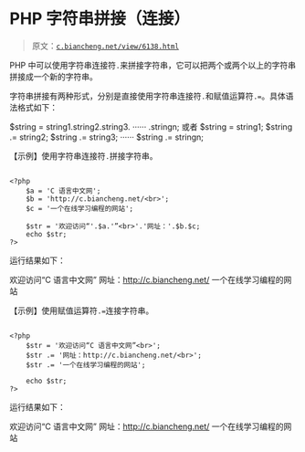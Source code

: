# PHP 字符串拼接（连接）

> 原文：[`c.biancheng.net/view/6138.html`](http://c.biancheng.net/view/6138.html)

PHP 中可以使用字符串连接符`.`来拼接字符串，它可以把两个或两个以上的字符串拼接成一个新的字符串。

字符串拼接有两种形式，分别是直接使用字符串连接符`.`和赋值运算符`.=`。具体语法格式如下：

$string = string1.string2.string3\. ······ .stringn;
或者
$string = string1;
$string .= string2;
$string .= string3;
······
$string .= stringn;

【示例】使用字符串连接符`.`拼接字符串。

```

<?php
    $a = 'C 语言中文网';
    $b = 'http://c.biancheng.net/<br>';
    $c = '一个在线学习编程的网站';

    $str = '欢迎访问“'.$a.'”<br>'.'网址：'.$b.$c;
    echo $str;
?>
```

运行结果如下：

欢迎访问“C 语言中文网”
网址：http://c.biancheng.net/
一个在线学习编程的网站

【示例】使用赋值运算符`.=`连接字符串。

```

<?php
    $str = '欢迎访问“C 语言中文网”<br>';
    $str .= '网址：http://c.biancheng.net/<br>';
    $str .= '一个在线学习编程的网站';

    echo $str;
?>
```

运行结果如下：

欢迎访问“C 语言中文网”
网址：http://c.biancheng.net/
一个在线学习编程的网站